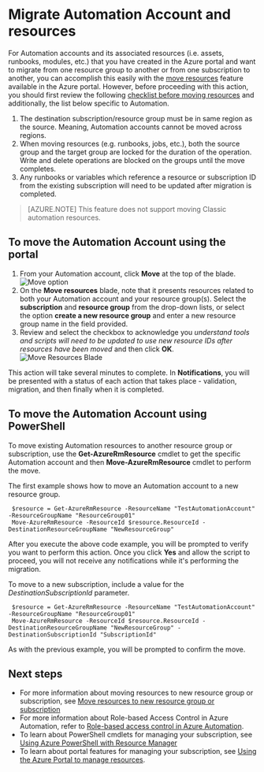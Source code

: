 <properties
   pageTitle="Migrate Automation Account and Resources | Azure"
   description="This article describes how to move an Automation Account in Azure Automation and associated resources from one subscription to another."
   services="automation"
   documentationCenter=""
   authors="MGoedtel"
   manager="jwhit"
   editor="tysonn" />
<tags
   ms.service="automation"
   ms.devlang="na"
   ms.topic="article"
   ms.tgt_pltfrm="na"
   ms.workload="infrastructure-services"
   ms.date="07/07/2016"
   wacn.date=""
   ms.author="magoedte" />

# Migrate Automation Account and resources

For Automation accounts and its associated resources (i.e. assets, runbooks, modules, etc.) that you have created in the Azure portal and want to migrate from one resource group to another or from one subscription to another, you can accomplish this easily with the [move resources](/documentation/articles/resource-group-move-resources/) feature available in the Azure portal. However, before proceeding with this action, you should first review the following [checklist before moving resources](/documentation/articles/resource-group-move-resources/#Checklist-before-moving-resources) and additionally, the list below specific to Automation.   

1.  The destination subscription/resource group must be in same region as the source.  Meaning, Automation accounts cannot be moved across regions.
2.  When moving resources (e.g. runbooks, jobs, etc.), both the source group and the target group are locked for the duration of the operation. Write and delete operations are blocked on the groups until the move completes.  
3.  Any runbooks or variables which reference a resource or subscription ID from the existing subscription will need to be updated after migration is completed.   


>[AZURE.NOTE] This feature does not support moving Classic automation resources.

## To move the Automation Account using the portal

1. From your Automation account, click **Move** at the top of the blade.<br> ![Move option](./media/automation-migrate-account-subscription/automation-menu-move.png)<br> 
2. On the **Move resources** blade, note that it presents resources related to both your Automation account and your resource group(s).  Select the **subscription** and **resource group** from the drop-down lists, or select the option **create a new resource group** and enter a new resource group name in the field provided.  
3. Review and select the checkbox to acknowledge you *understand tools and scripts will need to be updated to use new resource IDs after resources have been moved* and then click **OK**.<br> ![Move Resources Blade](./media/automation-migrate-account-subscription/automation-move-resources-blade.png)<br>   

This action will take several minutes to complete.  In **Notifications**, you will be presented with a status of each action that takes place - validation, migration, and then finally when it is completed.     

## To move the Automation Account using PowerShell

To move existing Automation resources to another resource group or subscription, use the  **Get-AzureRmResource** cmdlet to get the specific Automation account and then **Move-AzureRmResource** cmdlet to perform the move.

The first example shows how to move an Automation account to a new resource group.

   ```
    $resource = Get-AzureRmResource -ResourceName "TestAutomationAccount" -ResourceGroupName "ResourceGroup01"
    Move-AzureRmResource -ResourceId $resource.ResourceId -DestinationResourceGroupName "NewResourceGroup"
   ``` 

After you execute the above code example, you will be prompted to verify you want to perform this action.  Once you click **Yes** and allow the script to proceed, you will not receive any notifications while it's performing the migration.  

To move to a new subscription, include a value for the *DestinationSubscriptionId* parameter.

   ```
    $resource = Get-AzureRmResource -ResourceName "TestAutomationAccount" -ResourceGroupName "ResourceGroup01"
    Move-AzureRmResource -ResourceId $resource.ResourceId -DestinationResourceGroupName "NewResourceGroup" -DestinationSubscriptionId "SubscriptionId"
   ``` 

As with the previous example, you will be prompted to confirm the move.  

## Next steps

- For more information about moving resources to new resource group or subscription, see [Move  resources to new resource group or subscription](/documentation/articles/resource-group-move-resources/)
- For more information about Role-based Access Control in Azure Automation, refer to [Role-based access control in Azure Automation](/documentation/articles/automation-role-based-access-control/).
- To learn about PowerShell cmdlets for managing your subscription, see [Using Azure PowerShell with Resource Manager](/documentation/articles/powershell-azure-resource-manager/)
- To learn about portal features for managing your subscription, see [Using the Azure Portal to manage resources](/documentation/articles/resource-group-portal/). 
